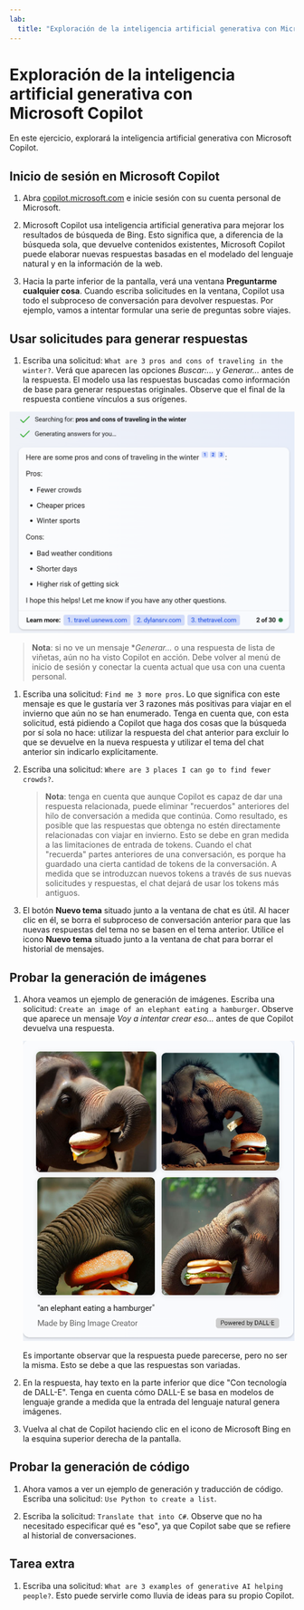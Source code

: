 ```yaml
---
lab:
  title: "Exploración de la inteligencia artificial generativa con Microsoft\_Copilot"
---
```

# Exploración de la inteligencia artificial generativa con Microsoft Copilot

En este ejercicio, explorará la inteligencia artificial generativa con Microsoft Copilot. 

## Inicio de sesión en Microsoft Copilot

1. Abra [copilot.microsoft.com](https://copilot.microsoft.com?azure-portal=true) e inicie sesión con su cuenta personal de Microsoft.

1. Microsoft Copilot usa inteligencia artificial generativa para mejorar los resultados de búsqueda de Bing. Esto significa que, a diferencia de la búsqueda sola, que devuelve contenidos existentes, Microsoft Copilot puede elaborar nuevas respuestas basadas en el modelado del lenguaje natural y en la información de la web.  

1. Hacia la parte inferior de la pantalla, verá una ventana **Preguntarme cualquier cosa**. Cuando escriba solicitudes en la ventana, Copilot usa todo el subproceso de conversación para devolver respuestas. Por ejemplo, vamos a intentar formular una serie de preguntas sobre viajes.

## Usar solicitudes para generar respuestas

1. Escriba una solicitud: `What are 3 pros and cons of traveling in the winter?`. Verá que aparecen las opciones *Buscar:...* y *Generar...* antes de la respuesta. El modelo usa las respuestas buscadas como información de base para generar respuestas originales. Observe que el final de la respuesta contiene vínculos a sus orígenes. 

![Captura de pantalla de la respuesta de Copilot a una solicitud de viaje con tres viñetas para las ventajas y tres viñetas para los inconvenientes.](./media/generative-ai/bing-copilot-response-traveling.png) 

> **Nota**: si no ve un mensaje **Generar...* o una respuesta de lista de viñetas, aún no ha visto Copilot en acción. Debe volver al menú de inicio de sesión y conectar la cuenta actual que usa con una cuenta personal. 
 
1. Escriba una solicitud: `Find me 3 more pros`. Lo que significa con este mensaje es que le gustaría ver 3 razones más positivas para viajar en el invierno que aún no se han enumerado. Tenga en cuenta que, con esta solicitud, está pidiendo a Copilot que haga dos cosas que la búsqueda por sí sola no hace: utilizar la respuesta del chat anterior para excluir lo que se devuelve en la nueva respuesta y utilizar el tema del chat anterior sin indicarlo explícitamente. 

1. Escriba una solicitud: `Where are 3 places I can go to find fewer crowds?`. 

    > **Nota**: tenga en cuenta que aunque Copilot es capaz de dar una respuesta relacionada, puede eliminar "recuerdos" anteriores del hilo de conversación a medida que continúa. Como resultado, es posible que las respuestas que obtenga no estén directamente relacionadas con viajar en invierno. Esto se debe en gran medida a las limitaciones de entrada de tokens. Cuando el chat "recuerda" partes anteriores de una conversación, es porque ha guardado una cierta cantidad de tokens de la conversación. A medida que se introduzcan nuevos tokens a través de sus nuevas solicitudes y respuestas, el chat dejará de usar los tokens más antiguos. 

1. El botón **Nuevo tema** situado junto a la ventana de chat es útil. Al hacer clic en él, se borra el subproceso de conversación anterior para que las nuevas respuestas del tema no se basen en el tema anterior. Utilice el icono **Nuevo tema** situado junto a la ventana de chat para borrar el historial de mensajes. 

## Probar la generación de imágenes

1. Ahora veamos un ejemplo de generación de imágenes. Escriba una solicitud: `Create an image of an elephant eating a hamburger`. Observe que aparece un mensaje *Voy a intentar crear eso...* antes de que Copilot devuelva una respuesta. 

    ![Captura de pantalla de elefantes comiendo hamburguesas.](./media/generative-ai/dall-e-elephant.png)

    Es importante observar que la respuesta puede parecerse, pero no ser la misma. Esto se debe a que las respuestas son variadas.  

1. En la respuesta, hay texto en la parte inferior que dice "Con tecnología de DALL-E". Tenga en cuenta cómo DALL-E se basa en modelos de lenguaje grande a medida que la entrada del lenguaje natural genera imágenes. 

1. Vuelva al chat de Copilot haciendo clic en el icono de Microsoft Bing en la esquina superior derecha de la pantalla. 

## Probar la generación de código

1. Ahora vamos a ver un ejemplo de generación y traducción de código. Escriba una solicitud: `Use Python to create a list`. 

1. Escriba la solicitud: `Translate that into C#`. Observe que no ha necesitado especificar qué es "eso", ya que Copilot sabe que se refiere al historial de conversaciones.

## Tarea extra

1. Escriba una solicitud: `What are 3 examples of generative AI helping people?`. Esto puede servirle como lluvia de ideas para su propio Copilot.  
